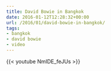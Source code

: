 ```yaml
---
title: David Bowie in Bangkok
date: 2016-01-12T12:28:32+00:00
url: /2016/01/david-bowie-in-bangkok/
tags:
- bangkok
- david bowie
- video
---
```


{{< youtube NmIDE\_feJUs >}}
